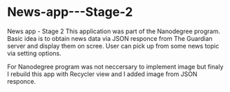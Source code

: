 # News-app---Stage-2
News app - Stage 2
This application was part of the Nanodegree program.
Basic idea is to obtain news data via JSON responce from The Guardian server
and display them on scree.
User can pick up from some news topic via setting options.

For Nanodegree program was not neccersary to implement image
but finaly I rebuild this app with Recycler view and I added image from JSON responce.
